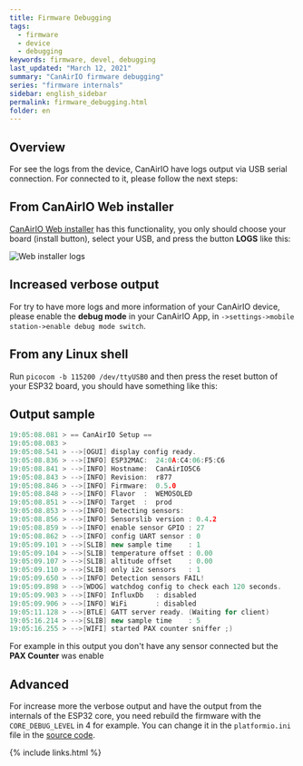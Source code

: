 ```yaml
---
title: Firmware Debugging
tags:
  - firmware
  - device
  - debugging
keywords: firmware, devel, debugging
last_updated: "March 12, 2021"
summary: "CanAirIO firmware debugging"
series: "firmware internals"
sidebar: english_sidebar
permalink: firmware_debugging.html
folder: en
---
```



## Overview

For see the logs from the device, CanAirIO have logs output via USB serial connection. For connected to it, please follow the next steps:

## From CanAirIO Web installer

[CanAirIO Web installer](https://canair.io/installer) has this functionality, you only should choose your board (install button), select your USB, and press the button **LOGS** like this:

![Web installer logs](/docs/images/web_installer_logs.gif)

## Increased verbose output

For try to have more logs and more information of your CanAirIO device, please enable the **debug mode** in your CanAirIO App, in `->settings->mobile station->enable debug mode switch`.

## From any Linux shell

Run `picocom -b 115200 /dev/ttyUSB0` and then press the reset button of your ESP32 board, you should have something like this:

## Output sample

```cpp
19:05:08.081 > == CanAirIO Setup ==
19:05:08.083 > 
19:05:08.541 > -->[OGUI] display config ready.
19:05:08.836 > -->[INFO] ESP32MAC:	24:0A:C4:06:F5:C6
19:05:08.841 > -->[INFO] Hostname:	CanAirIO5C6
19:05:08.843 > -->[INFO] Revision:	r877
19:05:08.846 > -->[INFO] Firmware:	0.5.0
19:05:08.848 > -->[INFO] Flavor  :	WEMOSOLED
19:05:08.851 > -->[INFO] Target  :	prod
19:05:08.853 > -->[INFO] Detecting sensors:
19:05:08.856 > -->[INFO] Sensorslib version	: 0.4.2
19:05:08.859 > -->[INFO] enable sensor GPIO	: 27
19:05:08.862 > -->[INFO] config UART sensor	: 0
19:05:09.101 > -->[SLIB] new sample time	: 1
19:05:09.104 > -->[SLIB] temperature offset	: 0.00
19:05:09.107 > -->[SLIB] altitude offset   	: 0.00
19:05:09.110 > -->[SLIB] only i2c sensors  	: 1
19:05:09.650 > -->[INFO] Detection sensors FAIL!
19:05:09.898 > -->[WDOG] watchdog config to check each 120 seconds.
19:05:09.903 > -->[INFO] InfluxDb	: disabled
19:05:09.906 > -->[INFO] WiFi    	: disabled
19:05:11.128 > -->[BTLE] GATT server ready. (Waiting for client)
19:05:16.214 > -->[SLIB] new sample time	: 5
19:05:16.255 > -->[WIFI] started PAX counter sniffer ;)
```

For example in this output you don't have any sensor connected but the **PAX Counter** was enable

## Advanced

For increase more the verbose output and have the output from the internals of the ESP32 core, you need rebuild the firmware with the `CORE_DEBUG_LEVEL` in 4 for example. You can change it in the `platformio.ini` file in the [source code](https://github.com/kike-canaries/canairio_firmware/blob/master/platformio.ini#L25).


{% include links.html %}

